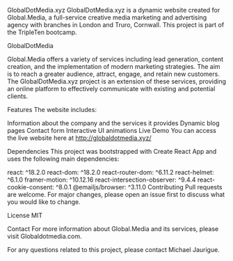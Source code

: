 GlobalDotMedia.xyz
GlobalDotMedia.xyz is a dynamic website created for Global.Media, a full-service creative media marketing and advertising agency with branches in London and Truro, Cornwall. This project is part of the TripleTen bootcamp.

GlobalDotMedia

Global.Media offers a variety of services including lead generation, content creation, and the implementation of modern marketing strategies. The aim is to reach a greater audience, attract, engage, and retain new customers. The GlobalDotMedia.xyz project is an extension of these services, providing an online platform to effectively communicate with existing and potential clients.

Features
The website includes:

Information about the company and the services it provides
Dynamic blog pages
Contact form
Interactive UI animations
Live Demo
You can access the live website here at http://globaldotmedia.xyz/

Dependencies
This project was bootstrapped with Create React App and uses the following main dependencies:

react: ^18.2.0
react-dom: ^18.2.0
react-router-dom: ^6.11.2
react-helmet: ^6.1.0
framer-motion: ^10.12.16
react-intersection-observer: ^9.4.4
react-cookie-consent: ^8.0.1
@emailjs/browser: ^3.11.0
Contributing
Pull requests are welcome. For major changes, please open an issue first to discuss what you would like to change.

License
MIT

Contact
For more information about Global.Media and its services, please visit Globaldotmedia.com.

For any questions related to this project, please contact Michael Jaurigue.
